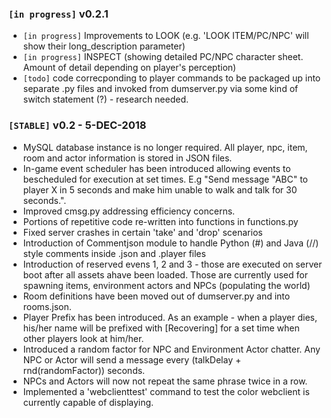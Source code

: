 ### `[in progress]` v0.2.1
- `[in progress]` Improvements to LOOK (e.g. 'LOOK ITEM/PC/NPC' will show their long_description parameter)
- `[in progress]` INSPECT (showing detailed PC/NPC character sheet. Amount of detail depending on player's perception)
- `[todo]` code correcponding to player commands to be packaged up into separate .py files and invoked from dumserver.py via some kind of switch statement (?) - research needed.

### `[STABLE]`  v0.2 - 5-DEC-2018
- MySQL database instance is no longer required. All player, npc, item, room and actor information is stored in JSON files.
- In-game event scheduler has been introduced allowing events to bescheduled for execution at set times. E.g "Send message "ABC" to player X in 5 seconds and make him unable to walk and talk for 30 seconds.".
- Improved cmsg.py addressing efficiency concerns.
- Portions of repetitive code re-written into functions in functions.py
- Fixed server crashes in certain 'take' and 'drop' scenarios
- Introduction of Commentjson module to handle Python (#) and Java (//) style comments inside .json and .player files
- Introduction of reserved evens 1, 2 and 3 - those are executed on server boot after all assets ahave been loaded. Those are currently used for spawning items, environment actors and NPCs (populating the world)
- Room definitions have been moved out of dumserver.py and into rooms.json.
- Player Prefix has been introduced. As an example - when a player dies, his/her name will be prefixed with [Recovering] for a set time when other players look at him/her.
- Introduced a random factor for NPC and Environment Actor chatter. Any NPC or Actor will send a message every (talkDelay + rnd(randomFactor)) seconds.
- NPCs and Actors will now not repeat the same phrase twice in a row.
- Implemented a 'webclienttest' command to test the color webclient is currently capable of displaying.


